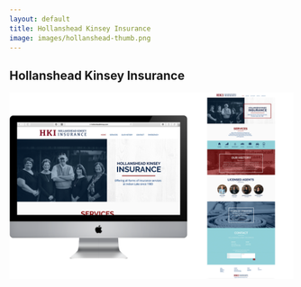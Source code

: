 ```yaml
---
layout: default
title: Hollanshead Kinsey Insurance
image: images/hollanshead-thumb.png
---
```

<div class="individual-page" markdown="1">

<h2>Hollanshead Kinsey Insurance</h2>

![Hollanshead Kinsey Photo 1](/images/hollanshead-3.png)

</div>
